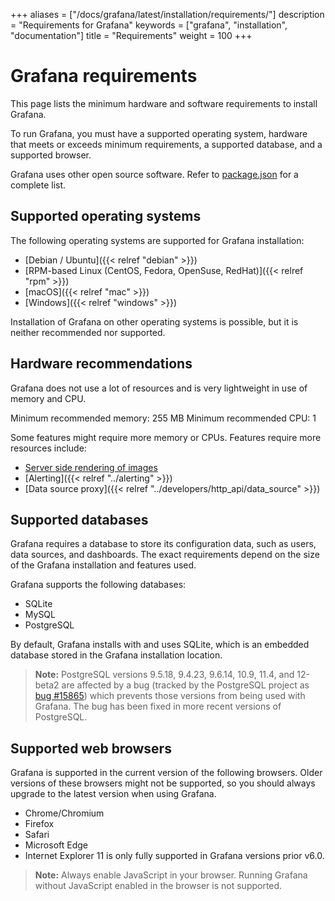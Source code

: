 +++
aliases = ["/docs/grafana/latest/installation/requirements/"]
description = "Requirements for Grafana"
keywords = ["grafana", "installation", "documentation"]
title = "Requirements"
weight = 100
+++

# Grafana requirements

This page lists the minimum hardware and software requirements to install Grafana.

To run Grafana, you must have a supported operating system, hardware that meets or exceeds minimum requirements, a supported database, and a supported browser.

Grafana uses other open source software. Refer to [package.json](https://github.com/grafana/grafana/blob/main/package.json) for a complete list.

## Supported operating systems

The following operating systems are supported for Grafana installation:

- [Debian / Ubuntu]({{< relref "debian" >}})
- [RPM-based Linux (CentOS, Fedora, OpenSuse, RedHat)]({{< relref "rpm" >}})
- [macOS]({{< relref "mac" >}})
- [Windows]({{< relref "windows" >}})

Installation of Grafana on other operating systems is possible, but it is neither recommended nor supported.

## Hardware recommendations

Grafana does not use a lot of resources and is very lightweight in use of memory and CPU.

Minimum recommended memory: 255 MB
Minimum recommended CPU: 1

Some features might require more memory or CPUs. Features require more resources include:

- [Server side rendering of images](https://grafana.com/grafana/plugins/grafana-image-renderer#requirements)
- [Alerting]({{< relref "../alerting" >}})
- [Data source proxy]({{< relref "../developers/http_api/data_source" >}})

## Supported databases

Grafana requires a database to store its configuration data, such as users, data sources, and dashboards. The exact requirements depend on the size of the Grafana installation and features used.

Grafana supports the following databases:

- SQLite
- MySQL
- PostgreSQL

By default, Grafana installs with and uses SQLite, which is an embedded database stored in the Grafana installation location.

> **Note:** PostgreSQL versions 9.5.18, 9.4.23, 9.6.14, 10.9, 11.4, and 12-beta2 are affected by a bug (tracked by the PostgreSQL project as [bug #15865](https://www.postgresql.org/message-id/flat/15865-17940eacc8f8b081%40postgresql.org)) which prevents those versions from being used with Grafana. The bug has been fixed in more recent versions of PostgreSQL.

## Supported web browsers

Grafana is supported in the current version of the following browsers. Older versions of these browsers might not be supported, so you should always upgrade to the latest version when using Grafana.

- Chrome/Chromium
- Firefox
- Safari
- Microsoft Edge
- Internet Explorer 11 is only fully supported in Grafana versions prior v6.0.

> **Note:** Always enable JavaScript in your browser. Running Grafana without JavaScript enabled in the browser is not supported.
